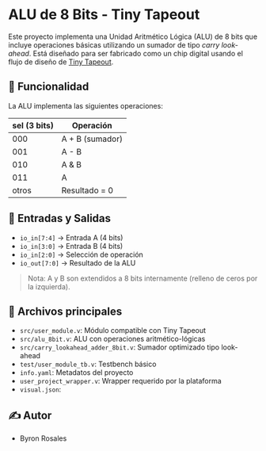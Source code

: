 # ALU de 8 Bits - Tiny Tapeout

Este proyecto implementa una Unidad Aritmético Lógica (ALU) de 8 bits que incluye operaciones básicas utilizando un sumador de tipo *carry look-ahead*. Está diseñado para ser fabricado como un chip digital usando el flujo de diseño de [Tiny Tapeout](https://tinytapeout.com/).

## 🧠 Funcionalidad

La ALU implementa las siguientes operaciones:

| sel (3 bits) | Operación       |
|--------------|-----------------|
| 000          | A + B (sumador) |
| 001          | A - B           |
| 010          | A & B           |
| 011          | A | B           |
| otros        | Resultado = 0   |

## 🔌 Entradas y Salidas

- `io_in[7:4]` → Entrada A (4 bits)
- `io_in[3:0]` → Entrada B (4 bits)
- `io_in[2:0]` → Selección de operación
- `io_out[7:0]` → Resultado de la ALU

> Nota: A y B son extendidos a 8 bits internamente (relleno de ceros por la izquierda).

## 📁 Archivos principales

- `src/user_module.v`: Módulo compatible con Tiny Tapeout
- `src/alu_8bit.v`: ALU con operaciones aritmético-lógicas
- `src/carry_lookahead_adder_8bit.v`: Sumador optimizado tipo look-ahead
- `test/user_module_tb.v`: Testbench básico
- `info.yaml`: Metadatos del proyecto
- `user_project_wrapper.v`: Wrapper requerido por la plataforma
- `visual.json`: 

## ✍ Autor

- Byron Rosales


